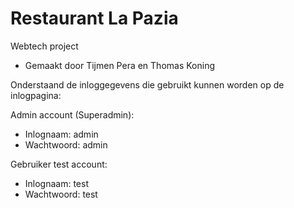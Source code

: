 # Restaurant La Pazia
 Webtech project
 - Gemaakt door Tijmen Pera en Thomas Koning

Onderstaand de inloggegevens die gebruikt kunnen worden op de inlogpagina:
   
   Admin account (Superadmin):
   - Inlognaam: admin
   - Wachtwoord: admin

   Gebruiker test account:
   - Inlognaam: test
   - Wachtwoord: test
